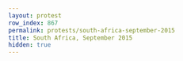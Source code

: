 ```yaml
---
layout: protest
row_index: 867
permalink: protests/south-africa-september-2015
title: South Africa, September 2015
hidden: true
---
```

